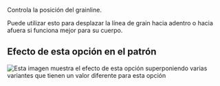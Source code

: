 Controla la posición del grainline.

Puede utilizar esto para desplazar la línea de grain hacia adentro o hacia afuera si funciona mejor para su cuerpo.

## Efecto de esta opción en el patrón

![Esta imagen muestra el efecto de esta opción superponiendo varias variantes que tienen un valor diferente para esta opción](titan\_grainlineposition\_sample.svg "Efecto de esta opción en el patrón")
